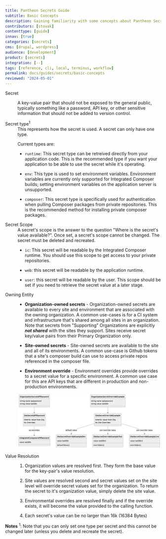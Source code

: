 ```yaml
---
title: Pantheon Secrets Guide
subtitle: Basic Concepts
description: Gaining familiarity with some concepts about Pantheon Secrets will help you make the most of this feature.
contributors: [stovak]
contenttype: [guide]
innav: [true]
categories: [secrets]
cms: [drupal, wordpress]
audience: [development]
product: [secrets]
integration: [--]
tags: [reference, cli, local, terminus, workflow]
permalink: docs/guides/secrets/basic-concepts
reviewed: "2024-05-01"
---
```

<dl>

<dt>Secret</dt>

<dd>

A key-value pair that should not be exposed to the general public, typically something like a password, API key, or other sensitive information that should not be added to version control.

</dd>

<dt>Secret type<sup>1</sup></dt>

<dd>
This represents how the secret is used.  A secret can only have one type.

Current types are:

  * `runtime`: This secret type can be retreived directly from your application code.  This is the recommended type if you want your application to be able to use the secret while it's operating.

  * `env`: This type is used to set environment variables. Environment variables are currently only supported for Integrated Composer builds; setting environment variables on the application server is unsupported.

  * `composer`: This secret type is specifically used for authentication when pulling Composer packages from private repositories.  This is the recommended method for installing private composer packages.

</dd>

<dt>Secret Scope</dt>

<dd>
A secret's scope is the answer to the question "Where is the secret's value available?". Once set, a secret's scope cannot be changed. The secret must be deleted and recreated.

  * `ic`: This secret will be readable by the Integrated Composer runtime. You should use this scope to get access to your private repositories.

  * `web`: this secret will be readable by the application runtime.

  * `user`: this secret will be readable by the user. This scope should be set if you need to retrieve the secret value at a later stage.

</dd>

<dt>Owning Entity</dt>

<dd>

* **Organization-owned secrets** - Organization-owned secrets are available to every site and environment that are associated with the owning organization. A common use-cases is for a CI system and infrastructure that's shared among all sites in an organization. Note that secrets from "Supporting" Organizations are explicitly ***not shared*** with the sites they support. Sites receive secret key/value pairs from their Primary Organization only.

* **Site-owned secrets** - Site-owned secrets are available to the site and all of its environments. A common use-case is Github tokens that a site's composer build can use to access private repos referenced in the composer file.

* **Environment override** - Environment overrides provide overrides to a secret value for a specific environment. A common use case for this are API keys that are different in production and non-production environments.

![Secrets Relationships](../../../images/guides/secrets/secrets-relationships.png)

</dd>

<dt>Value Resolution</dt>

<dd>

1. Organization values are resolved first. They form the base value for the key-pair's value resolution.

3. Site values are resolved second and secret values set on the site level will override secret values set for the organization. To return the secret to it's organization value, simply delete the site value.

4. Environmental overrides are resolved finally and if the override exists, it will become the value provided to the calling function.

5. Each secret's value can be no larger than 16k (16384 Bytes)

</dd>

</dl>

**Notes**
<sup>1</sup>: Note that you can only set one type per secret and this cannot be changed later (unless you delete and recreate the secret).

